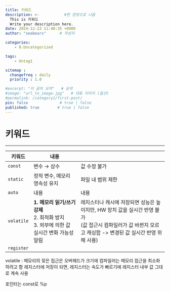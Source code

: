 ```yaml
---
title: 키워드
description: >-           #한 문장으로 나옴
  This is 키워드
  Write your description here.
date: 2024-12-23 11:40:35 +0900
author: "seabears"      # 작성자

categories: 
    - 0.Uncategorized

tags: 
    - Untag1

sitemap :
  changefreq : daily
  priority : 1.0

#excerpt: "이 글의 요약"   # 요약
#image: "url_to_image.jpg"   # 대표 이미지 (옵션)
#permalink: /category1/first-post/
pin: false              # true | false
published: true        # true | false
---
```


# 키워드

---

| 키워드  | 내용                          |          | 
|---------|------------------------------|----------|
| `const`  | 변수 → 상수                   | 값 수정 불가  |
| `static` | 정적 변수, 메모리 영속성 유지  | 파일 내 범위 제한  |
| `auto`   | 내용  | 내용  |
| `volatile` | **1. 메모리 읽기/쓰기 강제** <br>2. 최적화 방지 <br> 3. 외부에 의한 값 실시간 변화 가능성 알림 | 레지스터나 캐시에 저장되면 성능은 높이지만, HW 장치 값을 실시간 반영 불가 <br> (값 접근시 컴파일러가 값 바뀐지 모르고 캐싱함 -> 변경된 값 실시간 반영 위해 사용)        |
| `register` |        |       |

volatile : 메모리의 잦은 접근은 오버헤드가 크기에 컴파일러는 메모리 접근을 최소화 하려고 함
레지스터에 저장이 되면, 레지스터는 속도가 빠르기에 레지스터 내부 값 그대로 계속 사용


포인터는 const로
%p
